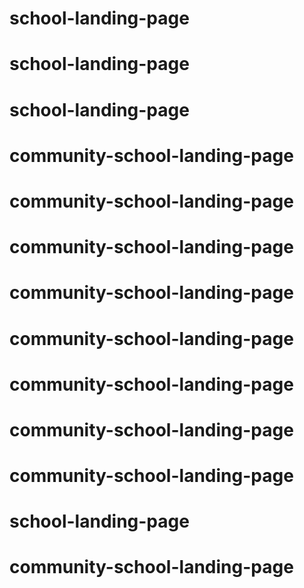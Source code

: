 # school-landing-page
# school-landing-page
# school-landing-page
# community-school-landing-page
# community-school-landing-page
# community-school-landing-page
# community-school-landing-page
# community-school-landing-page
# community-school-landing-page
# community-school-landing-page
# community-school-landing-page
# school-landing-page
# community-school-landing-page
